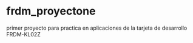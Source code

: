 # frdm_proyectone
primer proyecto para practica en aplicaciones de la tarjeta de desarrollo FRDM-KL02Z
